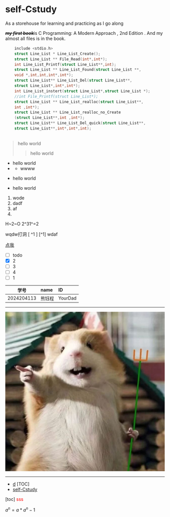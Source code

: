 # self-Cstudy
As a storehouse for learning and practicing as I go along

~~***my first book***~~is C Programming: A Modern Approach , 2nd Edition  . And my almost all files is in the book.

````c 
    include <stdio.h>
    struct Line_List * Line_List_Create();
    struct Line_List ** File_Read(int*,int*);
    int Line_List_Printf(struct Line_List**,int);
    struct Line_List ** Line_List_Found(struct Line_List **,
    void *,int,int,int*,int*);
    struct Line_List** Line_List_Del(struct Line_List**,
    struct Line_List*,int*,int*);
    int Line_List_instert(struct Line_List*,struct Line_List *);
    //int File_Printf(struct Line_List*);
    struct Line_List ** Line_List_realloc(struct Line_List**,
    int ,int*);
    struct Line_List ** Line_List_realloc_no_Create
    (struct Line_List**,int ,int*);
    struct Line_List** Line_List_Del_quick(struct Line_List**,
    struct Line_List**,int*,int*,int);
   
 ````

>hello world
>>hello world 

- hello world
- - wwww

* hello world 
+ hello world

1. wode
2. dadf
3. af
4. 

H~2~O
2^31^=2

wqdw打洞 [ ^1 ]
[^1] wdaf

[点我](https://baidu.com/)

- [ ] todo
- [x] 2
- [ ] 3
- [ ] 4
-[ ] 1

| 学号 | name | ID 
|:---:|:--|:--|
|2024204113|熊钰程|YourDad

---


![图片](/head.jpg)

---



- [ d](#self-cstudy)
[TOC]
- [self-Cstudy](#self-cstudy)


[toc]
<font style="color:red">sss</font>


$a^n=a*a^n-1$

